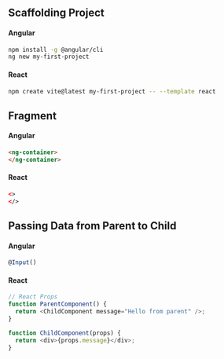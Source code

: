 
## Scaffolding Project

#### Angular

```sh
npm install -g @angular/cli
ng new my-first-project
```

#### React

```sh
npm create vite@latest my-first-project -- --template react
```

## Fragment

#### Angular

```html
<ng-container>
</ng-container>
```

#### React

```html
<>
</>
```

## Passing Data from Parent to Child
#### Angular

```typescript
@Input()
```

#### React

```typescript
// React Props
function ParentComponent() {
  return <ChildComponent message="Hello from parent" />;
}

function ChildComponent(props) {
  return <div>{props.message}</div>;
}
```
